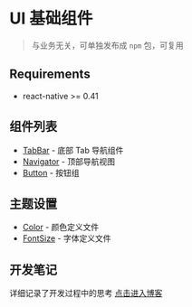 # UI 基础组件
> 与业务无关，可单独发布成 `npm` 包，可复用

## Requirements
* react-native >= 0.41

## 组件列表
* [TabBar](./TabBar) - 底部 Tab 导航组件
* [Navigator](./Navigator) - 顶部导航视图
* [Button](./Button) - 按钮组

## 主题设置
* [Color](./Color) - 颜色定义文件
* [FontSize](./FontSize) -  字体定义文件

## 开发笔记
详细记录了开发过程中的思考 [点击进入博客](https://github.com/plusmancn/plusmancn.github.com)
